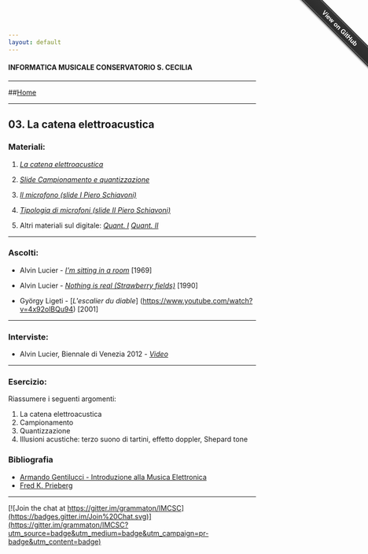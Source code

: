 ```yaml
---
layout: default
---
```


#### INFORMATICA MUSICALE CONSERVATORIO S. CECILIA

----

##[Home](https://demartinomrc.github.io/IMCSC)

----

## 03. La catena elettroacustica


### Materiali:



 1. [*La catena elettroacustica*](https://www.youtube.com/watch?v=zC5KFnSUPNo)
  
 2. [*Slide Campionamento e quantizzazione*](http://it.wikipedia.org/wiki/Campionamento_(teoria_dei_segnali)) 
   
 3. [*Il microfono (slide I Piero Schiavoni)*](https://drive.google.com/file/d/0B--_h5RB_vmydERfMzE1TDZ5a3M/view?usp=sharing)   
 4. [*Tipologia di microfoni (slide II Piero Schiavoni)*](https://drive.google.com/file/d/0B--_h5RB_vmyMEZ0b2FfMURIRlU/view?usp=sharing)

 5. Altri materiali sul digitale: [*Quant. I*](https://it.wikipedia.org/wiki/Quantizzazione_(elettronica)) [*Quant. II*](http://home.deib.polimi.it/bernasco/corso_fss/matdid/dispense09.pdf)


----
 
 ### Ascolti:
 
 - Alvin Lucier - [*I'm sitting in a room*](https://www.youtube.com/watch?v=TSR2LSuzP_M) [1969]
  
 - Alvin Lucier - [*Nothing is real (Strawberry fields)*](https://www.youtube.com/watch?v=adUkYPkPhRg) [1990]

 - György Ligeti - [*L'escalier du diable*] (https://www.youtube.com/watch?v=4x92olBQu94) [2001]

 
----
   
  ### Interviste:
  
  - Alvin Lucier, Biennale di Venezia 2012 - [*Video*](https://www.youtube.com/watch?v=XAUp9q38ofo)
  
 

 
----

### Esercizio:


Riassumere i seguenti argomenti:


1. La catena elettroacustica
2. Campionamento 
3. Quantizzazione
4. Illusioni acustiche: terzo suono di tartini, effetto doppler, Shepard tone


### Bibliografia

 - [Armando Gentilucci - Introduzione alla Musica Elettronica](https://copy.com/gmatZ8qkaw1WROAG)
 - [Fred K. Prieberg](https://copy.com/mU6LRdCdxUlrVAIZ)
 
----

[![Join the chat at https://gitter.im/grammaton/IMCSC](https://badges.gitter.im/Join%20Chat.svg)](https://gitter.im/grammaton/IMCSC?utm_source=badge&utm_medium=badge&utm_campaign=pr-badge&utm_content=badge)
 
<div class="github-fork-ribbon-wrapper right fixed" style="width: 150px;height: 150px;position: fixed;overflow: hidden;top: 0;z-index: 9999;pointer-events: none;right: 0;"><div class="github-fork-ribbon" style="position: absolute;padding: 2px 0;background-color: #333;background-image: linear-gradient(to bottom, rgba(0, 0, 0, 0), rgba(0, 0, 0, 0.15));-webkit-box-shadow: 0 2px 3px 0 rgba(0, 0, 0, 0.5);-moz-box-shadow: 0 2px 3px 0 rgba(0, 0, 0, 0.5);box-shadow: 0 2px 3px 0 rgba(0, 0, 0, 0.5);z-index: 9999;pointer-events: auto;top: 42px;right: -43px;-webkit-transform: rotate(45deg);-moz-transform: rotate(45deg);-ms-transform: rotate(45deg);-o-transform: rotate(45deg);transform: rotate(45deg);"><a href="https://github.com/grammaton/IMCSC" style="font: 700 13px &quot;Helvetica Neue&quot;, Helvetica, Arial, sans-serif;color: #fff;text-decoration: none;text-shadow: 0 -1px rgba(0, 0, 0, 0.5);text-align: center;width: 200px;line-height: 20px;display: inline-block;padding: 2px 0;border-width: 1px 0;border-style: dotted;border-color: rgba(255, 255, 255, 0.7);">View on GitHub</a></div></div>

